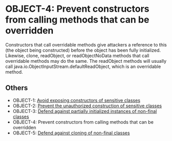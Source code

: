 # OBJECT-4: Prevent constructors from calling methods that can be overridden
Constructors that call overridable methods give attackers a reference to this (the object being constructed) before the object has been fully initialized. Likewise, clone, readObject, or readObjectNoData methods that call overridable methods may do the same. The readObject methods will usually call java.io.ObjectInputStream.defaultReadObject, which is an overridable method.


## Others
 - OBJECT-1: [Avoid exposing constructors of sensitive classes](../g71)
 - OBJECT-2: [Prevent the unauthorized construction of sensitive classes](../g72)
 - OBJECT-3: [Defend against partially initialized instances of non-final classes](../g73)
 - OBJECT-4: Prevent constructors from calling methods that can be overridden
 - OBJECT-5: [Defend against cloning of non-final classes](../g75)
